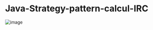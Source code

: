 ﻿# Java-Strategy-pattern-calcul-IRC


![image](https://user-images.githubusercontent.com/101357738/207738925-8b7da411-f86f-4160-aadb-c074de837166.png)
